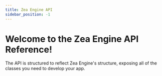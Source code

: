 ```yaml
---
title: Zea Engine API
sidebar_position: -1
---
```


# Welcome to the Zea Engine API Reference!

The API is structured to reflect Zea Engine's structure, exposing all of the classes you need to develop your app.
